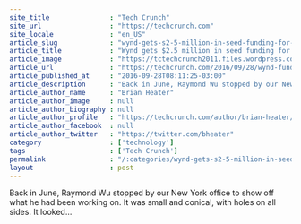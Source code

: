 ```yaml
---
site_title               : "Tech Crunch"
site_url                 : "https://techcrunch.com"
site_locale              : "en_US"
article_slug             : "wynd-gets-s2-5-million-in-seed-funding-for-its-portable-smart-air-purifier"
article_title            : "Wynd gets $2.5 million in seed funding for its portable smart air purifier"
article_image            : "https://tctechcrunch2011.files.wordpress.com/2016/06/p1010534.jpg?w=764&h=400&crop=1"
article_url              : "https://techcrunch.com/2016/09/28/wynd-funding/"
article_published_at     : "2016-09-28T08:11:25-03:00"
article_description      : "Back in June, Raymond Wu stopped by our New York office to show off what he had been working on. It was small and conical, with holes on all sides. It looked..."
article_author_name      : "Brian Heater"
article_author_image     : null
article_author_biography : null
article_author_profile   : "https://techcrunch.com/author/brian-heater/"
article_author_facebook  : null
article_author_twitter   : "https://twitter.com/bheater"
category                 : ['technology']
tags                     : ['Tech Crunch']
permalink                : "/:categories/wynd-gets-s2-5-million-in-seed-funding-for-its-portable-smart-air-purifier/"
layout                   : post
---
```


Back in June, Raymond Wu stopped by our New York office to show off what he had been working on. It was small and conical, with holes on all sides. It looked...
